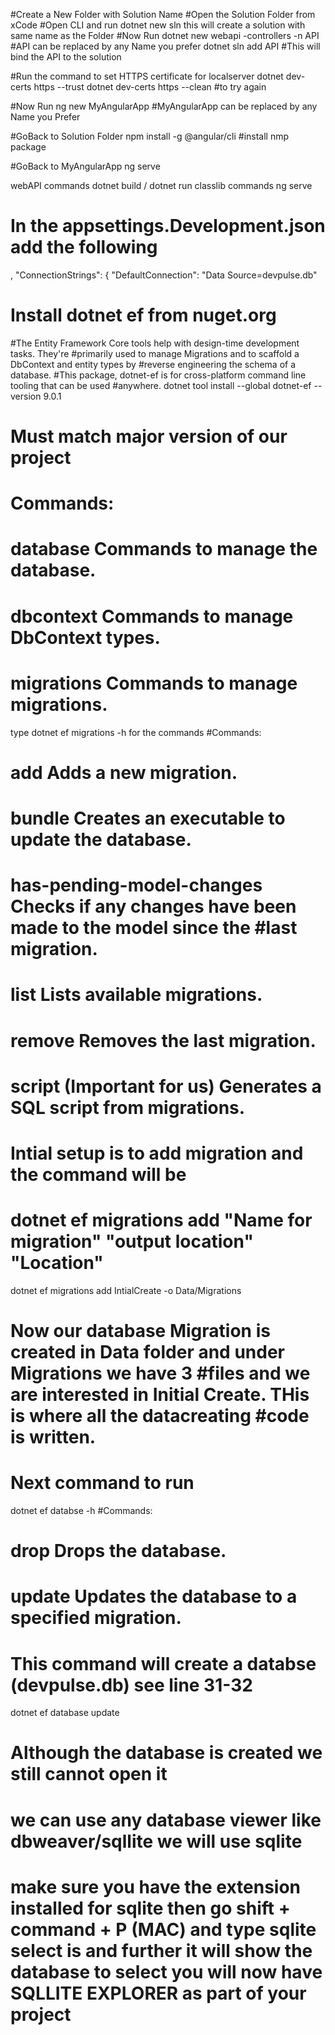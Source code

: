 #Create a New Folder with Solution Name
#Open the Solution Folder from xCode
#Open CLI and run
        dotnet new sln
        this will create a solution with same name as the Folder
#Now Run
        dotnet new webapi -controllers -n API  #API can be replaced by any Name you prefer
        dotnet sln add API #This will bind the API to the solution

#Run the command to set HTTPS certificate for localserver
dotnet dev-certs https --trust
dotnet dev-certs https --clean #to try again


#Now Run
        ng new MyAngularApp #MyAngularApp can be replaced by any Name you Prefer

#GoBack to Solution Folder
        npm install -g @angular/cli #install nmp package


#GoBack to MyAngularApp
           ng serve

webAPI     commands dotnet build / dotnet run
classlib   commands ng serve


# In the appsettings.Development.json add the following
,
  "ConnectionStrings": {
    "DefaultConnection": "Data Source=devpulse.db"

# Install dotnet ef from nuget.org
#The Entity Framework Core tools help with design-time development tasks. They're #primarily used to manage Migrations and to scaffold a DbContext and entity types by #reverse engineering the schema of a database.
#This package, dotnet-ef is for cross-platform command line tooling that can be used #anywhere.
dotnet tool install --global dotnet-ef --version 9.0.1
# Must match major version of our project
# Commands:
#  database    Commands to manage the database.
#  dbcontext   Commands to manage DbContext types.
#  migrations  Commands to manage migrations.
type dotnet ef migrations -h for the commands
#Commands:
#  add                        Adds a new migration.
#  bundle                     Creates an executable to update the database.
#  has-pending-model-changes  Checks if any changes have been made to the model since the #last migration.
#  list                       Lists available migrations.
#  remove                     Removes the last migration.
#  script (Important for us)                     Generates a SQL script from migrations.

# Intial setup is to add migration and the command will be
# dotnet ef migrations add "Name for migration" "output location" "Location"
dotnet ef migrations add IntialCreate -o Data/Migrations
# Now our database Migration is created in Data folder and under Migrations we have 3 #files and we are interested in Initial Create. THis is where all the datacreating #code is written.
# Next command to run
dotnet ef databse -h
#Commands:
#  drop    Drops the database.
#  update  Updates the database to a specified migration.
# This command will create a databse (devpulse.db) see line 31-32
dotnet ef database update
# Although the database is created we still cannot open it
# we can use any database viewer like dbweaver/sqllite we will use sqlite
# make sure you have the extension installed for sqlite then go shift + command + P (MAC) and type sqlite select is and further it will show the database to select you will now have SQLLITE EXPLORER as part of your project

